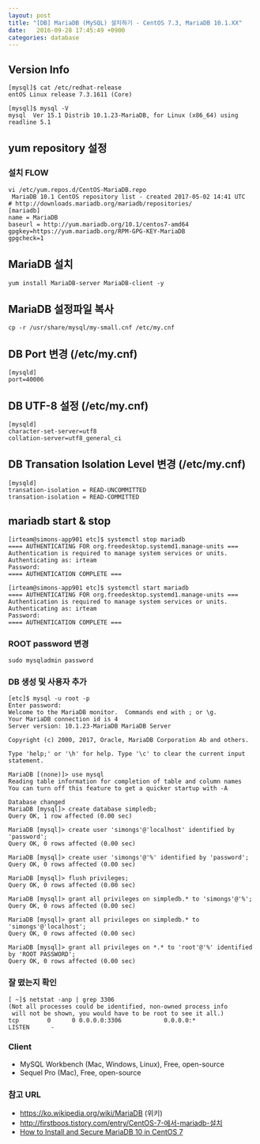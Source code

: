 ```yaml
---
layout: post
title: "[DB] MariaDB (MySQL) 설치하기 - CentOS 7.3, MariaDB 10.1.XX"
date:   2016-09-28 17:45:49 +0900
categories: database 
---
```


## Version Info
~~~
[mysql]$ cat /etc/redhat-release
entOS Linux release 7.3.1611 (Core)

[mysql]$ mysql -V
mysql  Ver 15.1 Distrib 10.1.23-MariaDB, for Linux (x86_64) using readline 5.1
~~~

## yum repository 설정

### 설치 FLOW
~~~
vi /etc/yum.repos.d/CentOS-MariaDB.repo
 MariaDB 10.1 CentOS repository list - created 2017-05-02 14:41 UTC
# http://downloads.mariadb.org/mariadb/repositories/
[mariadb]
name = MariaDB
baseurl = http://yum.mariadb.org/10.1/centos7-amd64
gpgkey=https://yum.mariadb.org/RPM-GPG-KEY-MariaDB
gpgcheck=1
~~~

## MariaDB 설치

~~~
yum install MariaDB-server MariaDB-client -y
~~~

## MariaDB 설정파일 복사
~~~
cp -r /usr/share/mysql/my-small.cnf /etc/my.cnf
~~~

## DB Port 변경 (/etc/my.cnf)
~~~
[mysqld]
port=40006
~~~

## DB UTF-8 설정 (/etc/my.cnf)
~~~
[mysqld]
character-set-server=utf8
collation-server=utf8_general_ci
~~~

## DB Transation Isolation Level 변경 (/etc/my.cnf)
~~~
[mysqld]
transation-isolation = READ-UNCOMMITTED
transation-isolation = READ-COMMITTED
~~~

## mariadb start & stop
~~~
[irteam@simons-app901 etc]$ systemctl stop mariadb
==== AUTHENTICATING FOR org.freedesktop.systemd1.manage-units ===
Authentication is required to manage system services or units.
Authenticating as: irteam
Password:
==== AUTHENTICATION COMPLETE ===

[irteam@simons-app901 etc]$ systemctl start mariadb
==== AUTHENTICATING FOR org.freedesktop.systemd1.manage-units ===
Authentication is required to manage system services or units.
Authenticating as: irteam
Password:
==== AUTHENTICATION COMPLETE ===
~~~

### ROOT password 변경
~~~
sudo mysqladmin password
~~~

### DB 생성 및 사용자 추가
~~~
[etc]$ mysql -u root -p
Enter password:
Welcome to the MariaDB monitor.  Commands end with ; or \g.
Your MariaDB connection id is 4
Server version: 10.1.23-MariaDB MariaDB Server

Copyright (c) 2000, 2017, Oracle, MariaDB Corporation Ab and others.

Type 'help;' or '\h' for help. Type '\c' to clear the current input statement.

MariaDB [(none)]> use mysql
Reading table information for completion of table and column names
You can turn off this feature to get a quicker startup with -A

Database changed
MariaDB [mysql]> create database simpledb;
Query OK, 1 row affected (0.00 sec)

MariaDB [mysql]> create user 'simongs'@'localhost' identified by 'password';
Query OK, 0 rows affected (0.00 sec)

MariaDB [mysql]> create user 'simongs'@'%' identified by 'password';
Query OK, 0 rows affected (0.00 sec)

MariaDB [mysql]> flush privileges;
Query OK, 0 rows affected (0.00 sec)

MariaDB [mysql]> grant all privileges on simpledb.* to 'simongs'@'%';
Query OK, 0 rows affected (0.00 sec)

MariaDB [mysql]> grant all privileges on simpledb.* to 'simongs'@'localhost';
Query OK, 0 rows affected (0.00 sec)

MariaDB [mysql]> grant all privileges on *.* to 'root'@'%' identified by 'ROOT PASSWORD';
Query OK, 0 rows affected (0.00 sec)
~~~

### 잘 떴는지 확인
~~~
[ ~]$ netstat -anp | grep 3306
(Not all processes could be identified, non-owned process info
 will not be shown, you would have to be root to see it all.)
tcp        0      0 0.0.0.0:3306            0.0.0.0:*               LISTEN      -
~~~

### Client

- MySQL Workbench (Mac, Windows, Linux), Free, open-source
- Sequel Pro (Mac), Free, open-source

### 참고 URL

- https://ko.wikipedia.org/wiki/MariaDB (위키)
- http://firstboos.tistory.com/entry/CentOS-7-에서-mariadb-설치
- [How to Install and Secure MariaDB 10 in CentOS 7](https://www.tecmint.com/install-mariadb-in-centos-7/)